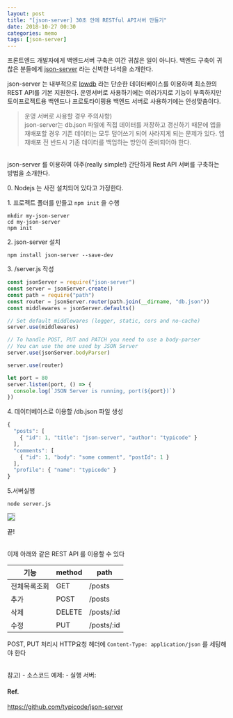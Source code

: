 ```yaml
---
layout: post
title: "[json-server] 30초 안에 RESTful API서버 만들기"
date: 2018-10-27 00:30
categories: memo
tags: [json-server]
---
```


프론트엔드 개발자에게 백엔드서버 구축은 여간 귀찮은 일이 아니다. 백엔드 구축이 귀찮은 분들에게 [json-server][1] 라는 신박한 녀석을 소개한다.

json-server 는 내부적으로 [lowdb][2] 라는 단순한 데이터베이스를 이용하며 최소한의 REST API를 기본 지원한다. 운영서버로 사용하기에는 여러가지로 기능이 부족하지만 토이프로젝트용 백엔드나 프로토타이핑용 백엔드 서버로 사용하기에는 안성맞춤이다.

> 운영 서버로 사용할 경우 주의사항)  
>  json-server는 db.json 파일에 직접 데이터를 저장하고 갱신하기 때문에 앱을 재배포할 경우 기존 데이터는 모두 덮어쓰기 되어 사라지게 되는 문제가 있다. 앱 재배포 전 반드시 기존 데이터를 백업하는 방안이 준비되어야 한다.

 <br>
json-server 를 이용하여 아주(really simple!) 간단하게 Rest API 서버를 구축하는 방법을 소개한다.

0\. Nodejs 는 사전 설치되어 있다고 가정한다.

1\. 프로젝트 폴더를 만들고 `npm init` 을 수행

```
mkdir my-json-server
cd my-json-server
npm init
```

2\. json-server 설치

```
npm install json-server --save-dev
```

3\. /server.js 작성

```javascript
const jsonServer = require("json-server")
const server = jsonServer.create()
const path = require("path")
const router = jsonServer.router(path.join(__dirname, "db.json"))
const middlewares = jsonServer.defaults()

// Set default middlewares (logger, static, cors and no-cache)
server.use(middlewares)

// To handle POST, PUT and PATCH you need to use a body-parser
// You can use the one used by JSON Server
server.use(jsonServer.bodyParser)

server.use(router)

let port = 80
server.listen(port, () => {
  console.log(`JSON Server is running, port(${port})`)
})
```

4\. 데이터베이스로 이용할 /db.json 파일 생성

```javascript
{
  "posts": [
    { "id": 1, "title": "json-server", "author": "typicode" }
  ],
  "comments": [
    { "id": 1, "body": "some comment", "postId": 1 }
  ],
  "profile": { "name": "typicode" }
}
```

5\.서버실행

```
node server.js
```

<img src="/images/json-server.png" style="border: 1px solid #aaa;"/>

끝!

<br>
이제 아래와 같은 REST API 를 이용할 수 있다

| 기능         | method | path       |
| ------------ | ------ | ---------- |
| 전체목록조회 | GET    | /posts     |
| 추가         | POST   | /posts     |
| 삭제         | DELETE | /posts/:id |
| 수정         | PUT    | /posts/:id |

POST, PUT 처리시 HTTP요청 헤더에 `Content-Type: application/json` 를 세팅해야 한다

<br>
참고)
- 소스코드 예제: <https://github.com/min9nim/my-json-server>
- 실행 서버: <https://my-json-server.now.sh/>

<br>

#### Ref.

<https://github.com/typicode/json-server>

[1]: https://github.com/typicode/json-server
[2]: https://github.com/typicode/lowdb

